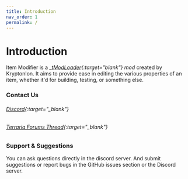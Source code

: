 ```yaml
---
title: Introduction
nav_order: 1
permalink: /
---
```


# Introduction
Item Modifier is a __[tModLoader](https://forums.terraria.org/index.php?threads/23726/){:target="_blank"} mod__ created by KryptonIon. It aims to provide ease in editing the various properties of an item, whether it'd for building, testing, or something else.

### Contact Us
###### [Discord](https://discord.gg/UjQWNC2){:target="_blank"}
###### [Terraria Forums Thread](https://forums.terraria.org/index.php?threads/79985/){:target="_blank"}

### Support & Suggestions
You can ask questions directly in the discord server. And submit suggestions or report bugs in the GitHub issues section or the Discord server. 